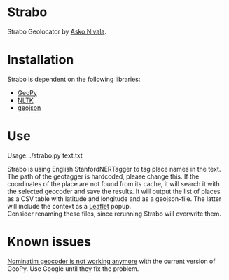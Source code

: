 # Strabo

Strabo Geolocator by [Asko Nivala](http://askonivala.github.io).

# Installation

Strabo is dependent on the following libraries:
* [GeoPy](https://github.com/geopy/geopy)
* [NLTK](http://www.nltk.org)
* [geojson](https://pypi.python.org/pypi/geojson/)

# Use

Usage: ./strabo.py text.txt

Strabo is using English StanfordNERTagger to tag place names in the text. The path of the geotagger is 
hardcoded, please change this. If the coordinates of the place are not found from its cache, it will search 
it with the selected geocoder and save the results. It will output the list of places as a CSV table with 
latitude and longitude and as a geojson-file. The latter will include the context as a [Leaflet](http://leafletjs.com) popup.  
Consider renaming these files, since rerunning Strabo will overwrite them.

# Known issues

[Nominatim geocoder is not working anymore](https://github.com/geopy/geopy/issues/185) with the current 
version of GeoPy. Use Google until they fix the problem.
